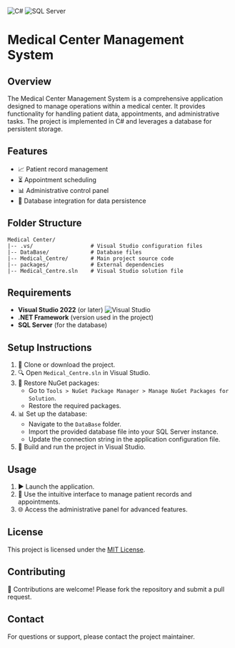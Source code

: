 ![C#](https://img.shields.io/badge/language-C%23-239120?style=for-the-badge&logo=c-sharp&logoColor=white)
![SQL Server](https://img.shields.io/badge/database-SQL%20Server-CC2927?style=for-the-badge&logo=microsoft-sql-server&logoColor=white)

# Medical Center Management System

## Overview
The Medical Center Management System is a comprehensive application designed to manage operations within a medical center. It provides functionality for handling patient data, appointments, and administrative tasks. The project is implemented in C# and leverages a database for persistent storage.

## Features
- 📈 Patient record management
- ⏳ Appointment scheduling
- 📊 Administrative control panel
- 🔐 Database integration for data persistence

## Folder Structure
```
Medical Center/
|-- .vs/                  # Visual Studio configuration files
|-- DataBase/             # Database files
|-- Medical_Centre/       # Main project source code
|-- packages/             # External dependencies
|-- Medical_Centre.sln    # Visual Studio solution file
```

## Requirements
- **Visual Studio 2022** (or later) ![Visual Studio](https://img.shields.io/badge/Visual%20Studio-IDE-purple?style=flat-square&logo=visual-studio&logoColor=white)
- **.NET Framework** (version used in the project)
- **SQL Server** (for the database)

## Setup Instructions
1. 🔧 Clone or download the project.
2. 🔍 Open `Medical_Centre.sln` in Visual Studio.
3. 🔧 Restore NuGet packages:
   - Go to `Tools > NuGet Package Manager > Manage NuGet Packages for Solution`.
   - Restore the required packages.
4. 📊 Set up the database:
   - Navigate to the `DataBase` folder.
   - Import the provided database file into your SQL Server instance.
   - Update the connection string in the application configuration file.
5. 🔄 Build and run the project in Visual Studio.

## Usage
1. ▶️ Launch the application.
2. 🔰 Use the intuitive interface to manage patient records and appointments.
3. 🌐 Access the administrative panel for advanced features.

## License
This project is licensed under the [MIT License](LICENSE).

## Contributing
🙌 Contributions are welcome! Please fork the repository and submit a pull request.

## Contact
For questions or support, please contact the project maintainer.
